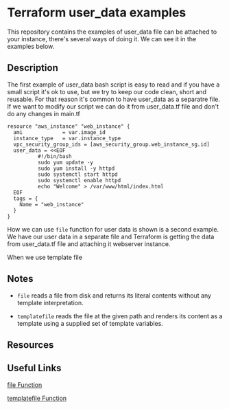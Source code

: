 # Terraform user_data examples

This repository contains the examples of user_data file can be attached to your instance, there's several ways of doing it. We can see it in the examples below.

## Description

The first example of user_data bash script is easy to read and if you have a small script it's ok to use, but we try to keep our code clean, short and reusable. For that reason it's common to have user_data as a separatre file. If we want to modify our script we can do it from user_data.tf file and don't do any changes in main.tf
```
resource "aws_instance" "web_instance" {
  ami             = var.image_id
  instance_type   = var.instance_type
  vpc_security_group_ids = [aws_security_group.web_instance_sg.id]
  user_data = <<EOF
          #!/bin/bash
          sudo yum update -y
          sudo yum install -y httpd 
          sudo systemctl start httpd
          sudo systemctl enable httpd
          echo "Welcome" > /var/www/html/index.html
  EOF
  tags = {
    Name = "web_instance"
  }
}
```

How we can use `file` function for user data is shown is a second example. We have our user data in a separate file and Terraform is getting the data from user_data.tf file and attaching it webserver instance.  

When we use template file 


## Notes

- `file` reads a file from disk and returns its literal contents without any template interpretation.

- `templatefile` reads the file at the given path and renders its content as a template using a supplied set of template variables.


## Resources

## Useful Links 

[file Function](https://www.terraform.io/docs/language/functions/file.html)

[templatefile Function](https://www.terraform.io/docs/language/functions/templatefile.html)
